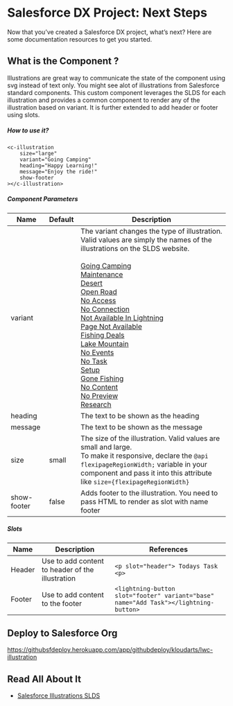 # Salesforce DX Project: Next Steps

Now that you’ve created a Salesforce DX project, what’s next? Here are some documentation resources to get you started.

## What is the Component ?

Illustrations are great way to communicate the state of the component using svg instead of text only. You might see alot of illustrations from Salesforce standard components. This custom component leverages the SLDS for each illustration and provides a common component to render any of the illustration based on variant. It is further extended to add header or footer using slots.

##### How to use it?

```
<c-illustration
    size="large"
    variant="Going Camping"
    heading="Happy Learning!"
    message="Enjoy the ride!"
    show-footer
></c-illustration>
```

##### Component Parameters

| Name    | Default | Description                                                                                                                                                                                                                                                                                                                                                                                                                                                                                                                                                                                                                                                                                                                                                                                                                                                                                                                                                                                                                                                                                                                                                                                                                                                                                                                                                                                                                                                                                                                                                                                                                                                                                                                                                                                                                                                                                                                                                                                                                                                                                                                                                                                                                                                           |
| ------- | ------- | --------------------------------------------------------------------------------------------------------------------------------------------------------------------------------------------------------------------------------------------------------------------------------------------------------------------------------------------------------------------------------------------------------------------------------------------------------------------------------------------------------------------------------------------------------------------------------------------------------------------------------------------------------------------------------------------------------------------------------------------------------------------------------------------------------------------------------------------------------------------------------------------------------------------------------------------------------------------------------------------------------------------------------------------------------------------------------------------------------------------------------------------------------------------------------------------------------------------------------------------------------------------------------------------------------------------------------------------------------------------------------------------------------------------------------------------------------------------------------------------------------------------------------------------------------------------------------------------------------------------------------------------------------------------------------------------------------------------------------------------------------------------------------------------------------------------------------------------------------------------------------------------------------------------------------------------------------------------------------------------------------------------------------------------------------------------------------------------------------------------------------------------------------------------------------------------------------------------------------------------------------------------- |
| variant |         | The variant changes the type of illustration. Valid values are simply the names of the illustrations on the SLDS website.<br><br>[Going Camping](https://www.lightningdesignsystem.com/components/illustration/#Going-Camping)<br>[Maintenance](https://www.lightningdesignsystem.com/components/illustration/#Maintenance)<br>[Desert](https://www.lightningdesignsystem.com/components/illustration/#Desert)<br>[Open Road](https://www.lightningdesignsystem.com/components/illustration/#Open-Road)<br>[No Access](https://www.lightningdesignsystem.com/components/illustration/#No-Access)<br>[No Connection](https://www.lightningdesignsystem.com/components/illustration/#No-Connection)<br>[Not Available In Lightning](https://www.lightningdesignsystem.com/components/illustration/#Not-Available-In-Lightning)<br>[Page Not Available](https://www.lightningdesignsystem.com/components/illustration/#Page-Not-Available)<br>[Fishing Deals](https://www.lightningdesignsystem.com/components/illustration/#Fishing-Deals)<br>[Lake Mountain](https://www.lightningdesignsystem.com/components/illustration/#Lake-Mountain)<br>[No Events](https://www.lightningdesignsystem.com/components/illustration/#No-Events)<br>[No Task](https://www.lightningdesignsystem.com/components/illustration/#No-Task)<br>[Setup](https://www.lightningdesignsystem.com/components/illustration/#Setup)<br>[Gone Fishing](https://www.lightningdesignsystem.com/components/illustration/#Gone-Fishing)<br>[No Content](https://www.lightningdesignsystem.com/components/illustration/#No-Content)<br>[No Preview](https://www.lightningdesignsystem.com/components/illustration/#No-Preview)<br>[Research](https://www.lightningdesignsystem.com/components/illustration/#Research) |
| heading |         | The text to be shown as the heading                                                                                                                                                                                                                                                                                                                                                                                                                                                                                                                                                                                                                                                                                                                                                                                                                                                                                                                                                                                                                                                                                                                                                                                                                                                                                                                                                                                                                                                                                                                                                                                                                                                                                                                                                                                                                                                                                                                                                                                                                                                                                                                                                                                                                                   |
| message |         | The text to be shown as the message                                                                                                                                                                                                                                                                                                                                                                                                                                                                                                                                                                                                                                                                                                                                                                                                                                                                                                                                                                                                                                                                                                                                                                                                                                                                                                                                                                                                                                                                                                                                                                                                                                                                                                                                                                                                                                                                                                                                                                                                                                                                                                                                                                                                                                   |
| size    | small   | The size of the illustration. Valid values are small and large.<br>To make it responsive, declare the `@api flexipageRegionWidth;` variable in your component and pass it into this attribute like `size={flexipageRegionWidth}`                                                                                                                                                                                                                                                                                                                                                                                                                                                                                                                                                                                                                                                                                                                                                                                                                                                                                                                                                                                                                                                                                                                                                                                                                                                                                                                                                                                                                                                                                                                                                                                                                                                                                                                                                                                                                                                                                                                                                                                                                                      |
| show-footer    | false   | Adds footer to the illustration. You need to pass HTML to render as slot with name footer                                                                                                                                                                                                                                                                                                                                                                                                                                                                                                                                                                                                                                                                                                                                                                                                                                                                                                                                                                                                                                                                                                                                                                                                                                                                                                                                                                                                                                                                                                                                                                                                                                                                                                                                                                                                                                                                                                                                                                                                                                     |

##### Slots

| Name                    | Description         | References                                                                                                                                                  |
| ----------------------- | -------------------------------- | ----------------------------------------------------------------------------------------------------------------------------------------------------------- |
| Header | Use to add content to header of the illustration                  |    ```<p slot="header"> Todays Task <p>```                                                                                                                                                         |
| Footer              | Use to add content to the footer |```<lightning-button slot="footer" variant="base" name="Add Task"></lightning-button>```  |

## Deploy to Salesforce Org
https://githubsfdeploy.herokuapp.com/app/githubdeploy/kloudarts/lwc-illustration

## Read All About It

- [Salesforce Illustrations SLDS](https://www.lightningdesignsystem.com/components/illustration/)

